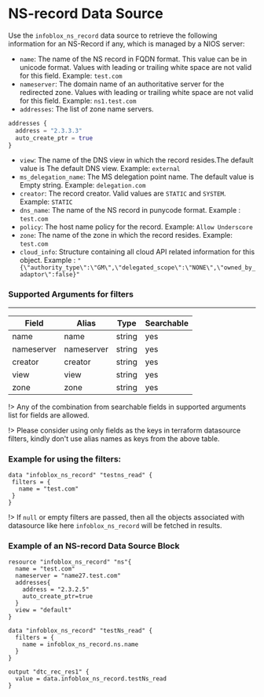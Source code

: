 # NS-record Data Source

Use the `infoblox_ns_record` data source to retrieve the following information for an NS-Record if any, which is managed by a NIOS server:

* `name`: The name of the NS record in FQDN format. This value can be in unicode format. Values with leading or trailing white space are not valid for this field. Example: `test.com`
* `nameserver`: The domain name of an authoritative server for the redirected zone. Values with leading or trailing white space are not valid for this field. Example: `ns1.test.com`
* `addresses`: The list of zone name servers.
```terraform
addresses {
  address = "2.3.3.3"
  auto_create_ptr = true
}
```
* `view`: The name of the DNS view in which the record resides.The default value is The default DNS view. Example: `external`
* `ms_delegation_name`: The MS delegation point name. The default value is Empty string. Example: `delegation.com`
* `creator`: The record creator. Valid values are `STATIC` and `SYSTEM`. Example: `STATIC`
* `dns_name`: The name of the NS record in punycode format. Example : `test.com`
* `policy`: The host name policy for the record. Example: `Allow Underscore`
* `zone`: The name of the zone in which the record resides. Example: `test.com`
* `cloud_info`: Structure containing all cloud API related information for this object. Example : `"{\"authority_type\":\"GM\",\"delegated_scope\":\"NONE\",\"owned_by_adaptor\":false}"`

### Supported Arguments for filters

-----
| Field      | Alias      | Type   | Searchable |
|------------|------------|--------|------------|
| name       | name       | string | yes        |
| nameserver | nameserver | string | yes        |
| creator    | creator    | string | yes        |
| view       | view       | string | yes        |
| zone       | zone       | string | yes        |

!> Any of the combination from searchable fields in supported arguments list for fields are allowed.

!> Please consider using only fields as the keys in terraform datasource filters, kindly don't use alias names as keys from the above table.

### Example for using the filters:
 ```hcl
 data "infoblox_ns_record" "testns_read" {
  filters = {
    name = "test.com"
  }
}
 ```

!> If `null` or empty filters are passed, then all the objects associated with datasource like here `infoblox_ns_record` will be fetched in results.

### Example of an NS-record Data Source Block
```hcl
resource "infoblox_ns_record" "ns"{
  name = "test.com"
  nameserver = "name27.test.com"
  addresses{
    address = "2.3.2.5"
    auto_create_ptr=true
  }
  view = "default"
}

data "infoblox_ns_record" "testNs_read" {
  filters = {
    name = infoblox_ns_record.ns.name
  }
}

output "dtc_rec_res1" {
  value = data.infoblox_ns_record.testNs_read
}
```